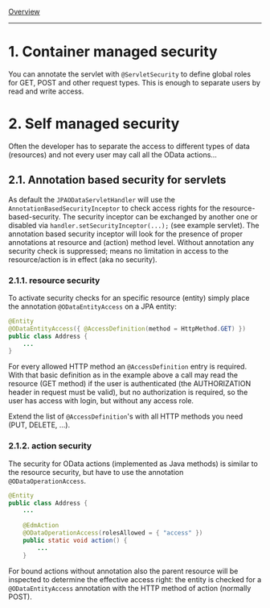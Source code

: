[Overview](TableOfContent.md)

---
# 1. Container managed security
You can annotate the servlet with `@ServletSecurity` to define global roles for GET, POST and other request types. This is enough to separate users by read and write access.
# 2. Self managed security
Often the developer has to separate the access to different types of data (resources) and not every user may call all the OData actions...
## 2.1. Annotation based security for servlets
As default the `JPAODataServletHandler` will use the `AnnotationBasedSecurityInceptor` to check access rights for the resource-based-security. The security inceptor can be exchanged by another one or disabled via `handler.setSecurityInceptor(...);` (see example servlet).
The annotation based security inceptor will look for the presence of proper annotations at resource and (action) method level. Without annotation any security check is suppressed; means no limitation in access to the resource/action is in effect (aka no security).
### 2.1.1. resource security
To activate security checks for an specific resource (entity) simply place the annotation `@ODataEntityAccess` on a JPA entity:

```java
@Entity
@ODataEntityAccess({ @AccessDefinition(method = HttpMethod.GET) })
public class Address {	
	...
}

```

For every allowed HTTP method an `@AccessDefinition` entry is required. With that basic definition as in the example above a call may read the resource (GET method) if the user is authenticated (the AUTHORIZATION header in request must be valid), but no authorization is required, so the user has access with login, but without any access role.

Extend the list of `@AccessDefinition`'s with all HTTP methods you need (PUT, DELETE, ...).

### 2.1.2. action security
The security for OData actions (implemented as Java methods) is similar to the resource security, but have to use the annotation `@ODataOperationAccess`.

```java
@Entity
public class Address {
	...
	
	@EdmAction
	@ODataOperationAccess(rolesAllowed = { "access" })
	public static void action() {
		...
	}
```

For bound actions without annotation also the parent resource will be inspected to determine the effective access right: the entity is checked for a `@ODataEntityAccess` annotation with the HTTP method of action (normally POST).
